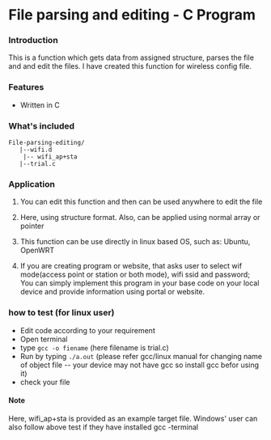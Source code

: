 # File parsing and editing - C Program
### Introduction
This is a function which gets data from assigned structure, parses the file and  and edit the files. I have created this function for wireless config file.
### Features
* Written in C

### What's included
```
File-parsing-editing/
   |--wifi.d
	|-- wifi_ap+sta
   |--trial.c
```

### Application

1. You can edit this function and then can be used anywhere to edit the file 

2. Here, using structure format. Also, can be applied using normal array or pointer

3. This function can be use directly in linux based OS, such as: Ubuntu, OpenWRT

4. If you are creating program or website, that asks user to select wif mode(access point or station or both mode), wifi ssid and password; You can simply implement this program in your base code on your local device and provide information using portal or website. 


### how to test (for linux user)

* Edit code according to your requirement
* Open terminal
* type `gcc -o fiename` (here filename is trial.c)
* Run by typing `./a.out` (please refer gcc/linux manual for changing name of object file -- your device may not have gcc so install gcc befor using it)
* check your file

#### Note

Here, wifi_ap+sta is provided as an example target file.
Windows' user can also follow above test if they have installed gcc -terminal
